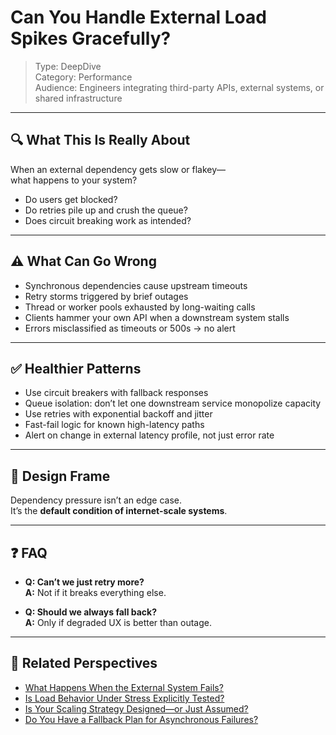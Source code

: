# Can You Handle External Load Spikes Gracefully?

> Type: DeepDive  
> Category: Performance  
> Audience: Engineers integrating third-party APIs, external systems, or shared infrastructure

---

## 🔍 What This Is Really About

When an external dependency gets slow or flakey—  
what happens to your system?

- Do users get blocked?  
- Do retries pile up and crush the queue?  
- Does circuit breaking work as intended?

---

## ⚠️ What Can Go Wrong

- Synchronous dependencies cause upstream timeouts  
- Retry storms triggered by brief outages  
- Thread or worker pools exhausted by long-waiting calls  
- Clients hammer your own API when a downstream system stalls  
- Errors misclassified as timeouts or 500s → no alert

---

## ✅ Healthier Patterns

- Use circuit breakers with fallback responses  
- Queue isolation: don’t let one downstream service monopolize capacity  
- Use retries with exponential backoff and jitter  
- Fast-fail logic for known high-latency paths  
- Alert on change in external latency profile, not just error rate

---

## 🧠 Design Frame

Dependency pressure isn’t an edge case.  
It’s the **default condition of internet-scale systems**.

---

## ❓ FAQ

- **Q: Can’t we just retry more?**  
  **A:** Not if it breaks everything else.

- **Q: Should we always fall back?**  
  **A:** Only if degraded UX is better than outage.

---

## 🔗 Related Perspectives

- [What Happens When the External System Fails?](../async/external-failure-impact.md)
- [Is Load Behavior Under Stress Explicitly Tested?](../test/high-load-behavior-testing.md)
- [Is Your Scaling Strategy Designed—or Just Assumed?](scaling-strategy.md)
- [Do You Have a Fallback Plan for Asynchronous Failures?](../data/fallback-strategy.md)
